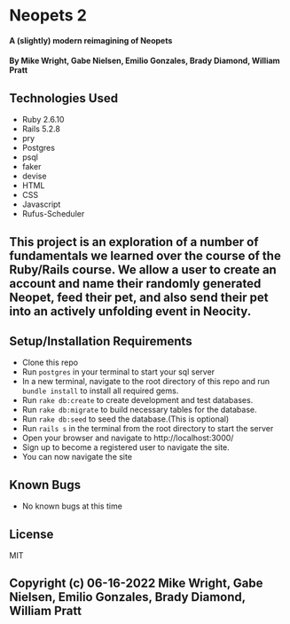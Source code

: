 # Neopets 2

#### A (slightly) modern reimagining of Neopets

#### By Mike Wright, Gabe Nielsen, Emilio Gonzales, Brady Diamond, William Pratt

## Technologies Used

* Ruby 2.6.10
* Rails 5.2.8
* pry
* Postgres
* psql
* faker
* devise
* HTML
* CSS
* Javascript
* Rufus-Scheduler


## This project is an exploration of a number of fundamentals we learned over the course of the Ruby/Rails course. We allow a user to create an account and name their randomly generated Neopet, feed their pet, and also send their pet into an actively unfolding event in Neocity.

## Setup/Installation Requirements

* Clone this repo
* Run `postgres` in your terminal to start your sql server
* In a new terminal, navigate to the root directory of this repo and run `bundle install` to install all required gems.
* Run `rake db:create` to create development and test databases.
* Run `rake db:migrate` to build necessary tables for the database.
* Run `rake db:seed` to seed the database.(This is optional)
* Run `rails s` in the terminal from the root directory to start the server
* Open your browser and navigate to http://localhost:3000/
* Sign up to become a registered user to navigate the site.
* You can now navigate the site

## Known Bugs

* No known bugs at this time

## License 

MIT

## Copyright (c) 06-16-2022 Mike Wright, Gabe Nielsen, Emilio Gonzales, Brady Diamond, William Pratt
